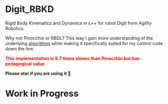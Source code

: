 # Digit_RBKD
Rigid Body Kinematics and Dynamics in c++ for robot Digit from Agility Robotics. 

Why not Pinocchio or RBDL? This way I gain more understanding of the underlying [algorithms](https://royfeatherstone.org/spatial/v2/) while making it specifically suited for my control code down the line. 

<font color='red'>**This implementation is 9.7 times slower than Pinocchio but has pedagogical value**</font>


**Please star if you are using it** :pleading_face:
# Work in Progress

